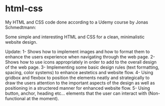 # html-css

My HTML and CSS code done according to a Udemy course by Jonas Schmedtmann:

Some simple and interesting HTML and CSS for a clean, minimalistic website design.

Update:
1- Shows how to implement images and how to format them to enhance the users experience when navigating through the web page.
2- Shows how to use icons appropriately in order to add to the overall design of the web page.
3- Implementing some basic design rules (text formatting, spacing, color systems) to enhance aestetics and website flow.
4- Using gridbox and flexbox to position the elements neatly and strategically to draw the users attention to the important aspects of the design
as well as positioning in a structered manner for enhanced website flow.
5- Using button, anchor, heading etc... elements that the user can interact with (Non-functional at the moment).
